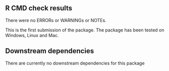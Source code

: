 ## R CMD check results
There were no ERRORs or WARNINGs or NOTEs. 

This is the first submission of the package. The package has been tested on Windows, Linux and Mac.

## Downstream dependencies
There are currently no downstream dependencies for this package
